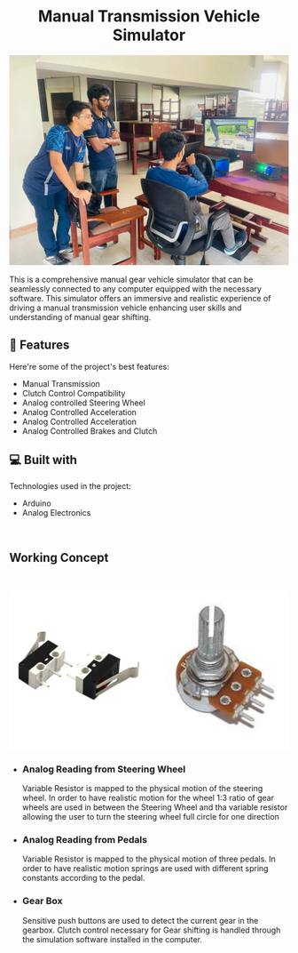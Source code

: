 <h1 align="center" id="title">Manual Transmission Vehicle Simulator</h1>

<p align="center"><img src="https://github.com/RuchiraAbeywardhane/Manual-transmission-Vehicle-Simulator/blob/6b34faca125f20301f06f9bede190b22e4168e91/Images/MainImage1.jpg" alt="project-image"></p>

<p id="description">This is a comprehensive manual gear vehicle simulator that can be seamlessly connected to any computer equipped with the necessary software. This simulator offers an immersive and realistic experience of driving a manual transmission vehicle enhancing user skills and understanding of manual gear shifting.</p>
  
<h2>🧐 Features</h2>

Here're some of the project's best features:

*   Manual Transmission
*   Clutch Control Compatibility
*   Analog controlled Steering Wheel
*   Analog Controlled Acceleration
*   Analog Controlled Acceleration
*   Analog Controlled Brakes and Clutch

  
  
<h2>💻 Built with</h2>

Technologies used in the project:

*   Arduino
*   Analog Electronics

<br>
<h2 align="left" id="title">Working Concept</h2>
<br>
<p align="center"><img src="https://github.com/RuchiraAbeywardhane/Manual-transmission-Vehicle-Simulator/blob/f9349dea7dd1fa0874288fdfa47b9133517e2884/Images/WorkingConcept.png" alt="Resistor-image"></p>

*  <h3> Analog Reading from Steering Wheel </h3> Variable Resistor is mapped to the physical motion of the steering wheel. In order to have realistic motion for the wheel 1:3 ratio of gear wheels are used in between the Steering Wheel and tha variable resistor allowing the user to turn the steering wheel full circle for one direction

*  <h3> Analog Reading from Pedals</h3> Variable Resistor is mapped to the physical motion of three pedals.  In order to have realistic motion springs are used with different spring constants according to the pedal. 

*  <h3> Gear Box</h3> Sensitive push buttons are used to detect the current gear in the gearbox. Clutch control necessary for Gear shifting is handled through the simulation software installed in the computer.

